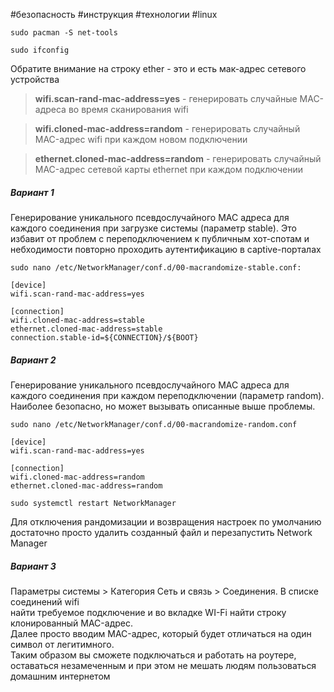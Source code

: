 #безопасность #инструкция #технологии #linux 

```
sudo pacman -S net-tools

sudo ifconfig
```
Обратите внимание на строку ether - это и есть мак-адрес сетевого  
устройства

>**wifi.scan-rand-mac-address=yes** - генерировать случайные MAC-адреса во время сканирования wifi
 
>**wifi.cloned-mac-address=random** - генерировать случайный MAC-адрес wifi при каждом новом подключении
 
>**ethernet.cloned-mac-address=random** - генерировать случайный MAC-адрес сетевой карты ethernet при каждом подключении

##### Вариант 1
Генерирование уникального псевдослучайного MAC адреса для каждого соединения при загрузке системы (параметр stable). Это избавит от проблем с переподключением к публичным хот-спотам и небходимости повторно проходить аутентификацию в captive-порталах

```
sudo nano /etc/NetworkManager/conf.d/00-macrandomize-stable.conf:

[device]
wifi.scan-rand-mac-address=yes

[connection]
wifi.cloned-mac-address=stable
ethernet.cloned-mac-address=stable
connection.stable-id=${CONNECTION}/${BOOT}
```

##### Вариант 2
Генерирование уникального псевдослучайного MAC адреса для каждого соединения при каждом переподключении (параметр random). Наиболее безопасно, но может вызывать описанные выше проблемы.

```
sudo nano /etc/NetworkManager/conf.d/00-macrandomize-random.conf

[device]
wifi.scan-rand-mac-address=yes

[connection]
wifi.cloned-mac-address=random
ethernet.cloned-mac-address=random

sudo systemctl restart NetworkManager
```
Для отключения рандомизации и возвращения настроек по умолчанию достаточно просто удалить созданный файл и перезапустить Network Manager

##### Вариант 3
Параметры системы > Категория Сеть и связь > Соединения. В списке соединений wifi  
найти требуемое подключение и во вкладке WI-Fi найти строку клонированный MAC-адрес.  
Далее просто вводим MAC-адрес, который будет отличаться на один символ от легитимного.  
Таким образом вы сможете подключаться и работать на роутере, оставаться незамеченным и при этом не мешать людям пользоваться домашним интернетом


